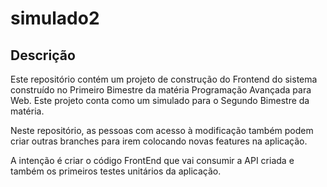 # simulado2


## Descrição

Este repositório contém um projeto de construção do Frontend do sistema construído no Primeiro Bimestre da matéria Programação Avançada para Web. Este projeto conta como  um simulado para o Segundo Bimestre da matéria.

Neste repositório, as pessoas com acesso à modificação também podem criar outras branches para irem colocando novas features na aplicação. 

A intenção é criar o código FrontEnd que vai consumir a API criada e também os primeiros testes unitários da aplicação.